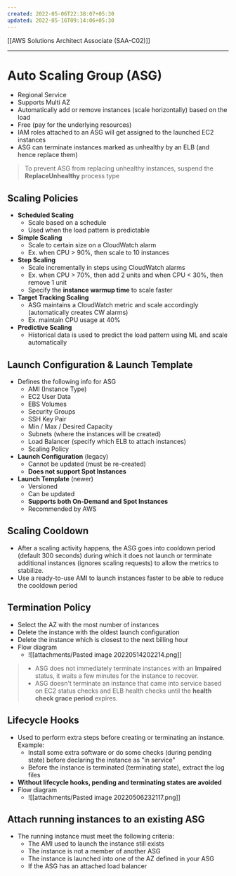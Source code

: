 ```yaml
---
created: 2022-05-06T22:38:07+05:30
updated: 2022-05-16T09:14:06+05:30
---
```

[[AWS Solutions Architect Associate (SAA-C02)]]

---
# Auto Scaling Group (ASG)
- Regional Service
- Supports Multi AZ
- Automatically add or remove instances (scale horizontally) based on the load
- Free (pay for the underlying resources)
- IAM roles attached to an ASG will get assigned to the launched EC2 instances
- ASG can terminate instances marked as unhealthy by an ELB (and hence replace them)

> To prevent ASG from replacing unhealthy instances, suspend the **ReplaceUnhealthy** process type

## Scaling Policies
- **Scheduled Scaling**
	- Scale based on a schedule
	- Used when the load pattern is predictable
- **Simple Scaling**
	- Scale to certain size on a CloudWatch alarm
	- Ex. when CPU > 90%, then scale to 10 instances
- **Step Scaling**
	- Scale incrementally in steps using CloudWatch alarms
	- Ex. when CPU > 70%, then add 2 units and when CPU < 30%, then remove 1 unit
	- Specify the **instance warmup time** to scale faster
- **Target Tracking Scaling**
	- ASG maintains a CloudWatch metric and scale accordingly (automatically creates CW alarms)
	- Ex. maintain CPU usage at 40%
- **Predictive Scaling**
	- Historical data is used to predict the load pattern using ML and scale automatically

## Launch Configuration & Launch Template
- Defines the following info for ASG
    -   AMI (Instance Type)
    -   EC2 User Data
    -   EBS Volumes
    -   Security Groups
    -   SSH Key Pair
	-   Min / Max / Desired Capacity
	-   Subnets (where the instances will be created)
	-   Load Balancer (specify which ELB to attach instances)
	-   Scaling Policy
- **Launch Configuration** (legacy)
    -   Cannot be updated (must be re-created)
    -   **Does not support Spot Instances**
-   **Launch Template** (newer)
    -   Versioned
    -   Can be updated
    -   **Supports both On-Demand and Spot Instances**
    -   Recommended by AWS

## Scaling Cooldown
- After a scaling activity happens, the ASG goes into cooldown period (default 300 seconds) during which it does not launch or terminate additional instances (ignores scaling requests) to allow the metrics to stabilize.
- Use a ready-to-use AMI to launch instances faster to be able to reduce the cooldown period

## Termination Policy
- Select the AZ with the most number of instances
- Delete the instance with the oldest launch configuration
- Delete the instance which is closest to the next billing hour
- Flow diagram
	- ![[attachments/Pasted image 20220514202214.png]]

> - ASG does not immediately terminate instances with an **Impaired** status, it waits a few minutes for the instance to recover.
> - ASG doesn't terminate an instance that came into service based on EC2 status checks and ELB health checks until the **health check grace period** expires.

## Lifecycle Hooks
- Used to perform extra steps before creating or terminating an instance. Example: 
	- Install some extra software or do some checks (during pending state) before declaring the instance as "in service"
	- Before the instance is terminated (terminating state), extract the log files
- **Without lifecycle hooks, pending and terminating states are avoided**
- Flow diagram
	- ![[attachments/Pasted image 20220506232117.png]]

## Attach running instances to an existing ASG
- The running instance must meet the following criteria:
	-   The AMI used to launch the instance still exists
	-   The instance is not a member of another ASG
	-   The instance is launched into one of the AZ defined in your ASG
	-   If the ASG has an attached load balancer